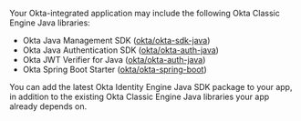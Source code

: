 Your Okta-integrated application may include the following Okta Classic Engine Java libraries:

* Okta Java Management SDK ([okta/okta-sdk-java](https://github.com/okta/okta-sdk-java))
* Okta Java Authentication SDK ([okta/okta-auth-java](https://github.com/okta/okta-auth-java))
* Okta JWT Verifier for  Java ([okta/okta-auth-java](https://github.com/okta/okta-jwt-verifier-java))
* Okta Spring Boot Starter ([okta/okta-spring-boot](https://github.com/okta/okta-spring-boot))

You can add the latest Okta Identity Engine Java SDK package to your app, in addition to the existing Okta Classic Engine Java libraries your app already depends on.
